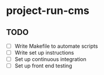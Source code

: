 # project-run-cms
## TODO
- [ ] Write Makefile to automate scripts
- [ ] Write set up instructions
- [ ] Set up continuous integration
- [ ] Set up front end testing
